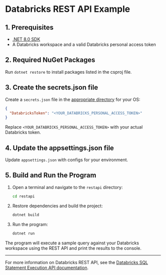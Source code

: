 # Databricks REST API Example

## 1. Prerequisites

- [.NET 8.0 SDK](https://dotnet.microsoft.com/en-us/download)
- A Databricks workspace and a valid Databricks personal access token

## 2. Required NuGet Packages

Run `dotnet restore` to install packages listed in the csproj file.

## 3. Create the secrets.json file

Create a `secrets.json` file in the [appropriate directory](https://learn.microsoft.com/en-us/aspnet/core/security/app-secrets?view=aspnetcore-9.0&tabs=linux#how-the-secret-manager-tool-works) for your OS:

```json
{
  "DatabricksToken": "<YOUR_DATABRICKS_PERSONAL_ACCESS_TOKEN>"
}
```

Replace `<YOUR_DATABRICKS_PERSONAL_ACCESS_TOKEN>` with your actual Databricks token.

## 4. Update the appsettings.json file

Update `appsettings.json` with configs for your environment.

## 5. Build and Run the Program

1. Open a terminal and navigate to the `restapi` directory:
   ```sh
   cd restapi
   ```
2. Restore dependencies and build the project:
   ```sh
   dotnet build
   ```
3. Run the program:
   ```sh
   dotnet run
   ```

The program will execute a sample query against your Databricks workspace using the REST API and print the results to the console.

---
For more information on Databricks REST API, see the [Databricks SQL Statement Execution API documentation](https://docs.databricks.com/aws/en/dev-tools/sql-execution-tutorial).
